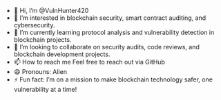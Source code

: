 - 👋 Hi, I’m @VulnHunter420
- 👀 I’m interested in blockchain security, smart contract auditing, and cybersecurity.
- 🌱 I’m currently learning protocol analysis and vulnerability detection in blockchain projects.
- 💞️ I’m looking to collaborate on security audits, code reviews, and blockchain development projects.
- 📫 How to reach me Feel free to reach out via GitHub
- 😄 Pronouns: Alien 
- ⚡ Fun fact: I’m on a mission to make blockchain technology safer, one vulnerability at a time!
